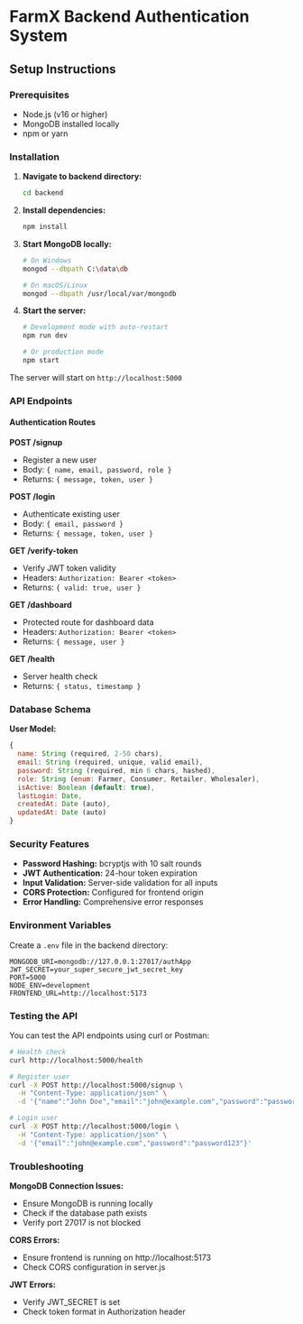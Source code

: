 # FarmX Backend Authentication System

## Setup Instructions

### Prerequisites
- Node.js (v16 or higher)
- MongoDB installed locally
- npm or yarn

### Installation

1. **Navigate to backend directory:**
   ```bash
   cd backend
   ```

2. **Install dependencies:**
   ```bash
   npm install
   ```

3. **Start MongoDB locally:**
   ```bash
   # On Windows
   mongod --dbpath C:\data\db

   # On macOS/Linux
   mongod --dbpath /usr/local/var/mongodb
   ```

4. **Start the server:**
   ```bash
   # Development mode with auto-restart
   npm run dev

   # Or production mode
   npm start
   ```

The server will start on `http://localhost:5000`

### API Endpoints

#### Authentication Routes

**POST /signup**
- Register a new user
- Body: `{ name, email, password, role }`
- Returns: `{ message, token, user }`

**POST /login**
- Authenticate existing user
- Body: `{ email, password }`
- Returns: `{ message, token, user }`

**GET /verify-token**
- Verify JWT token validity
- Headers: `Authorization: Bearer <token>`
- Returns: `{ valid: true, user }`

**GET /dashboard**
- Protected route for dashboard data
- Headers: `Authorization: Bearer <token>`
- Returns: `{ message, user }`

**GET /health**
- Server health check
- Returns: `{ status, timestamp }`

### Database Schema

**User Model:**
```javascript
{
  name: String (required, 2-50 chars),
  email: String (required, unique, valid email),
  password: String (required, min 6 chars, hashed),
  role: String (enum: Farmer, Consumer, Retailer, Wholesaler),
  isActive: Boolean (default: true),
  lastLogin: Date,
  createdAt: Date (auto),
  updatedAt: Date (auto)
}
```

### Security Features

- **Password Hashing:** bcryptjs with 10 salt rounds
- **JWT Authentication:** 24-hour token expiration
- **Input Validation:** Server-side validation for all inputs
- **CORS Protection:** Configured for frontend origin
- **Error Handling:** Comprehensive error responses

### Environment Variables

Create a `.env` file in the backend directory:

```env
MONGODB_URI=mongodb://127.0.0.1:27017/authApp
JWT_SECRET=your_super_secure_jwt_secret_key
PORT=5000
NODE_ENV=development
FRONTEND_URL=http://localhost:5173
```

### Testing the API

You can test the API endpoints using curl or Postman:

```bash
# Health check
curl http://localhost:5000/health

# Register user
curl -X POST http://localhost:5000/signup \
  -H "Content-Type: application/json" \
  -d '{"name":"John Doe","email":"john@example.com","password":"password123","role":"Farmer"}'

# Login user
curl -X POST http://localhost:5000/login \
  -H "Content-Type: application/json" \
  -d '{"email":"john@example.com","password":"password123"}'
```

### Troubleshooting

**MongoDB Connection Issues:**
- Ensure MongoDB is running locally
- Check if the database path exists
- Verify port 27017 is not blocked

**CORS Errors:**
- Ensure frontend is running on http://localhost:5173
- Check CORS configuration in server.js

**JWT Errors:**
- Verify JWT_SECRET is set
- Check token format in Authorization header
